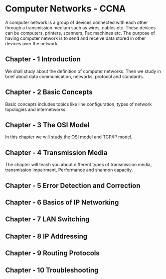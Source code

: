 # Computer Networks - CCNA
A computer network is a group of devices connected with each other through a transmission medium such as wires, cables etc. These devices can be computers, printers, scanners, Fax machines etc. The purpose of having computer network is to send and receive data stored in other devices over the network.

## Chapter - 1  Introduction

We shall study about the definition of computer networks. Then we study in brief about data communication, networks, protocol and standards.

## Chapter - 2 Basic Concepts

Basic concepts includes topics like line configuration, types of network topologies and internetworks.

## Chapter - 3 The OSI Model

In this chapter we will study the OSI model and TCP/IP model.

## Chapter - 4 Transmission Media
The chapter will teach you about different types of transmission media, transmission impairment, Performance and shannon capacity. 


## Chapter - 5 Error Detection and Correction



## Chapter - 6  Basics of IP Networking



## Chapter - 7 LAN Switching



## Chapter - 8 IP Addressing



## Chapter - 9 Routing Protocols



## Chapter - 10 Troubleshooting

